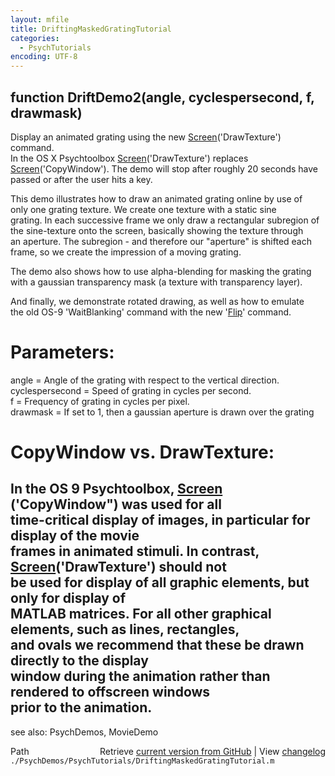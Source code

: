 ```yaml
---
layout: mfile
title: DriftingMaskedGratingTutorial
categories:
  - PsychTutorials
encoding: UTF-8
---
```


function DriftDemo2(angle, cyclespersecond, f, drawmask)  
----  

Display an animated grating using the new [Screen](/docs/Screen)('DrawTexture') command.  
In the OS X Psychtoolbox [Screen](/docs/Screen)('DrawTexture') replaces  
[Screen](/docs/Screen)('CopyWindow'). The demo will stop after roughly 20 seconds have  
passed or after the user hits a key.  

This demo illustrates how to draw an animated grating online by use of  
only one grating texture. We create one texture with a static sine  
grating. In each successive frame we only draw a rectangular subregion of  
the sine-texture onto the screen, basically showing the texture through  
an aperture. The subregion - and therefore our "aperture" is shifted each  
frame, so we create the impression of a moving grating.  

The demo also shows how to use alpha-blending for masking the grating  
with a gaussian transparency mask (a texture with transparency layer).  

And finally, we demonstrate rotated drawing, as well as how to emulate  
the old OS-9 'WaitBlanking' command with the new '[Flip](/docs/Flip)' command.  

# Parameters:  

angle = Angle of the grating with respect to the vertical direction.  
cyclespersecond = Speed of grating in cycles per second.  
f = Frequency of grating in cycles per pixel.  
drawmask = If set to 1, then a gaussian aperture is drawn over the grating  

# CopyWindow vs. DrawTexture:  

In the OS 9 Psychtoolbox, [Screen](/docs/Screen) ('CopyWindow") was used for all  
time-critical display of images, in particular for display of the movie  
frames in animated stimuli. In contrast, [Screen](/docs/Screen)('DrawTexture') should not  
be used for display of all graphic elements,  but only for  display of  
MATLAB matrices.  For all other graphical elements, such as lines,  rectangles,  
and ovals we recommend that these be drawn directly to the  display  
window during the animation rather than rendered to offscreen  windows  
prior to the animation.  
----  

see also: PsychDemos, MovieDemo  


<div class="code_header" style="text-align:right;">
  <span style="float:left;">Path&nbsp;&nbsp;</span> <span class="counter">Retrieve <a href=
  "https://raw.github.com/Psychtoolbox-3/Psychtoolbox-3/beta/./PsychDemos/PsychTutorials/DriftingMaskedGratingTutorial.m">current version from GitHub</a> | View <a href=
  "https://github.com/Psychtoolbox-3/Psychtoolbox-3/commits/beta/./PsychDemos/PsychTutorials/DriftingMaskedGratingTutorial.m">changelog</a></span>
</div>
<div class="code">
  <code>./PsychDemos/PsychTutorials/DriftingMaskedGratingTutorial.m</code>
</div>
